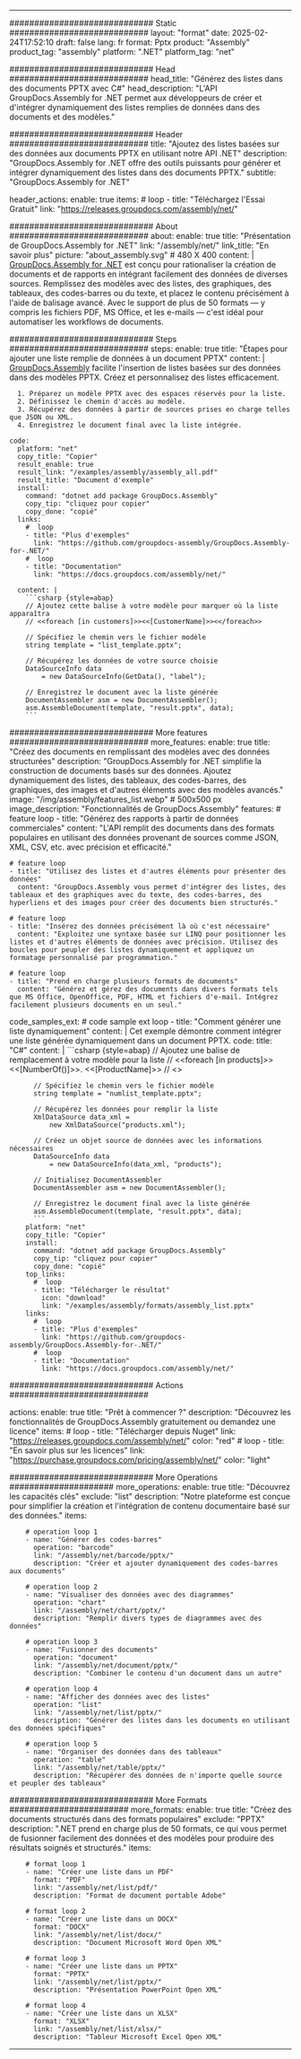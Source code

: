 



---
############################# Static ############################
layout: "format"
date:  2025-02-24T17:52:10
draft: false
lang: fr
format: Pptx
product: "Assembly"
product_tag: "assembly"
platform: ".NET"
platform_tag: "net"

############################# Head ############################
head_title: "Générez des listes dans des documents PPTX avec C#"
head_description: "L'API GroupDocs.Assembly for .NET permet aux développeurs de créer et d'intégrer dynamiquement des listes remplies de données dans des documents et des modèles."

############################# Header ############################
title: "Ajoutez des listes basées sur des données aux documents PPTX en utilisant notre API .NET" 
description: "GroupDocs.Assembly for .NET offre des outils puissants pour générer et intégrer dynamiquement des listes dans des documents PPTX."
subtitle: "GroupDocs.Assembly for .NET" 

header_actions:
  enable: true
  items:
    #  loop
    - title: "Téléchargez l'Essai Gratuit"
      link: "https://releases.groupdocs.com/assembly/net/"
      
############################# About ############################
about:
    enable: true
    title: "Présentation de GroupDocs.Assembly for .NET"
    link: "/assembly/net/"
    link_title: "En savoir plus"
    picture: "about_assembly.svg" # 480 X 400
    content: |
       [GroupDocs.Assembly for .NET](/assembly/net/) est conçu pour rationaliser la création de documents et de rapports en intégrant facilement des données de diverses sources. Remplissez des modèles avec des listes, des graphiques, des tableaux, des codes-barres ou du texte, et placez le contenu précisément à l'aide de balisage avancé. Avec le support de plus de 50 formats — y compris les fichiers PDF, MS Office, et les e-mails — c'est idéal pour automatiser les workflows de documents.

############################# Steps ############################
steps:
    enable: true
    title: "Étapes pour ajouter une liste remplie de données à un document PPTX"
    content: |
      [GroupDocs.Assembly](/assembly/net/) facilite l'insertion de listes basées sur des données dans des modèles PPTX. Créez et personnalisez des listes efficacement.
      
      1. Préparez un modèle PPTX avec des espaces réservés pour la liste.
      2. Définissez le chemin d'accès au modèle.
      3. Récupérez des données à partir de sources prises en charge telles que JSON ou XML.
      4. Enregistrez le document final avec la liste intégrée.
   
    code:
      platform: "net"
      copy_title: "Copier"
      result_enable: true
      result_link: "/examples/assembly/assembly_all.pdf"
      result_title: "Document d'exemple"
      install:
        command: "dotnet add package GroupDocs.Assembly"
        copy_tip: "cliquez pour copier"
        copy_done: "copié"
      links:
        #  loop
        - title: "Plus d'exemples"
          link: "https://github.com/groupdocs-assembly/GroupDocs.Assembly-for-.NET/"
        #  loop
        - title: "Documentation"
          link: "https://docs.groupdocs.com/assembly/net/"
          
      content: |
        ```csharp {style=abap}
        // Ajoutez cette balise à votre modèle pour marquer où la liste apparaîtra
        // <<foreach [in customers]>><<[CustomerName]>><</foreach>>

        // Spécifiez le chemin vers le fichier modèle
        string template = "list_template.pptx";

        // Récupérez les données de votre source choisie
        DataSourceInfo data 
            = new DataSourceInfo(GetData(), "label");

        // Enregistrez le document avec la liste générée
        DocumentAssembler asm = new DocumentAssembler();
        asm.AssembleDocument(template, "result.pptx", data);
        ```            

############################# More features ############################
more_features:
  enable: true
  title: "Créez des documents en remplissant des modèles avec des données structurées"
  description: "GroupDocs.Assembly for .NET simplifie la construction de documents basés sur des données. Ajoutez dynamiquement des listes, des tableaux, des codes-barres, des graphiques, des images et d'autres éléments avec des modèles avancés."
  image: "/img/assembly/features_list.webp" # 500x500 px
  image_description: "Fonctionnalités de GroupDocs.Assembly"
  features:
    # feature loop
    - title: "Générez des rapports à partir de données commerciales"
      content: "L'API remplit des documents dans des formats populaires en utilisant des données provenant de sources comme JSON, XML, CSV, etc. avec précision et efficacité."

    # feature loop
    - title: "Utilisez des listes et d'autres éléments pour présenter des données"
      content: "GroupDocs.Assembly vous permet d'intégrer des listes, des tableaux et des graphiques avec du texte, des codes-barres, des hyperliens et des images pour créer des documents bien structurés."

    # feature loop
    - title: "Insérez des données précisément là où c'est nécessaire"
      content: "Exploitez une syntaxe basée sur LINQ pour positionner les listes et d'autres éléments de données avec précision. Utilisez des boucles pour peupler des listes dynamiquement et appliquez un formatage personnalisé par programmation."

    # feature loop
    - title: "Prend en charge plusieurs formats de documents"
      content: "Générez et gérez des documents dans divers formats tels que MS Office, OpenOffice, PDF, HTML et fichiers d'e-mail. Intégrez facilement plusieurs documents en un seul."
      
  code_samples_ext:
    # code sample ext loop
    - title: "Comment générer une liste dynamiquement"
      content: |
        Cet exemple démontre comment intégrer une liste générée dynamiquement dans un document PPTX.
      code:
        title: "C#"
        content: |
          ```csharp {style=abap}
          // Ajoutez une balise de remplacement à votre modèle pour la liste
          // <<foreach [in products]>><<[NumberOf()]>>. <<[ProductName]>>
          // <</foreach>>

          // Spécifiez le chemin vers le fichier modèle
          string template = "numlist_template.pptx";

          // Récupérez les données pour remplir la liste
          XmlDataSource data_xml =
              new XmlDataSource("products.xml");

          // Créez un objet source de données avec les informations nécessaires
          DataSourceInfo data 
              = new DataSourceInfo(data_xml, "products");

          // Initialisez DocumentAssembler
          DocumentAssembler asm = new DocumentAssembler();

          // Enregistrez le document final avec la liste générée
          asm.AssembleDocument(template, "result.pptx", data);
          ```
        platform: "net"
        copy_title: "Copier"
        install:
          command: "dotnet add package GroupDocs.Assembly"
          copy_tip: "cliquez pour copier"
          copy_done: "copié"
        top_links:
          #  loop
          - title: "Télécharger le résultat"
            icon: "download"
            link: "/examples/assembly/formats/assembly_list.pptx"
        links:
          #  loop
          - title: "Plus d'exemples"
            link: "https://github.com/groupdocs-assembly/GroupDocs.Assembly-for-.NET/"
          #  loop
          - title: "Documentation"
            link: "https://docs.groupdocs.com/assembly/net/"
            

            


############################# Actions ############################

actions:
  enable: true
  title: "Prêt à commencer ?"
  description: "Découvrez les fonctionnalités de GroupDocs.Assembly gratuitement ou demandez une licence"
  items:
    #  loop
    - title: "Télécharger depuis Nuget"
      link: "https://releases.groupdocs.com/assembly/net/"
      color: "red"
        #  loop
    - title: "En savoir plus sur les licences"
      link: "https://purchase.groupdocs.com/pricing/assembly/net/"
      color: "light"


############################# More Operations #####################
more_operations:
    enable: true
    title: "Découvrez les capacités clés"
    exclude: "list"
    description: "Notre plateforme est conçue pour simplifier la création et l'intégration de contenu documentaire basé sur des données."
    items: 
          
        # operation loop 1
        - name: "Générer des codes-barres"
          operation: "barcode"
          link: "/assembly/net/barcode/pptx/"
          description: "Créer et ajouter dynamiquement des codes-barres aux documents"

        # operation loop 2
        - name: "Visualiser des données avec des diagrammes"
          operation: "chart"
          link: "/assembly/net/chart/pptx/"
          description: "Remplir divers types de diagrammes avec des données"

        # operation loop 3
        - name: "Fusionner des documents"
          operation: "document"
          link: "/assembly/net/document/pptx/"
          description: "Combiner le contenu d'un document dans un autre"

        # operation loop 4
        - name: "Afficher des données avec des listes"
          operation: "list"
          link: "/assembly/net/list/pptx/"
          description: "Générer des listes dans les documents en utilisant des données spécifiques"

        # operation loop 5
        - name: "Organiser des données dans des tableaux"
          operation: "table"
          link: "/assembly/net/table/pptx/"
          description: "Récupérer des données de n'importe quelle source et peupler des tableaux"
         
          
############################# More Formats ########################
more_formats:
    enable: true
    title: "Créez des documents structurés dans des formats populaires"
    exclude: "PPTX"
    description: ".NET prend en charge plus de 50 formats, ce qui vous permet de fusionner facilement des données et des modèles pour produire des résultats soignés et structurés."
    items: 
          
        # format loop 1
        - name: "Créer une liste dans un PDF"
          format: "PDF"
          link: "/assembly/net/list/pdf/"
          description: "Format de document portable Adobe"
          
        # format loop 2
        - name: "Créer une liste dans un DOCX"
          format: "DOCX"
          link: "/assembly/net/list/docx/"
          description: "Document Microsoft Word Open XML"
          
        # format loop 3
        - name: "Créer une liste dans un PPTX"
          format: "PPTX"
          link: "/assembly/net/list/pptx/"
          description: "Présentation PowerPoint Open XML"
          
        # format loop 4
        - name: "Créer une liste dans un XLSX"
          format: "XLSX"
          link: "/assembly/net/list/xlsx/"
          description: "Tableur Microsoft Excel Open XML"


          

---